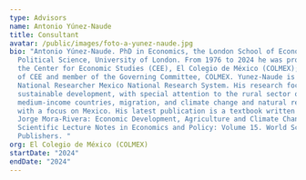 ```yaml
---
type: Advisors
name: Antonio Yúnez-Naude
title: Consultant
avatar: /public/images/foto-a-yunez-naude.jpg
bio: "Antonio Yúnez-Naude. PhD in Economics, the London School of Economics and
  Political Science, University of London. From 1976 to 2024 he was professor at
  the Center for Economic Studies (CEE), El Colegio de México (COLMEX); Director
  of CEE and member of the Governing Committee, COLMEX. Yunez-Naude is Emeritus
  National Researcher Mexico National Research System. His research focuses on
  sustainable development, with special attention to the rural sector of low and
  medium-income countries, migration, and climate change and natural resources
  with a focus on Mexico. His latest publication is a textbook written with
  Jorge Mora-Rivera: Economic Development, Agriculture and Climate Change. World
  Scientific Lecture Notes in Economics and Policy: Volume 15. World Scientific
  Publishers. "
org: El Colegio de México (COLMEX)
startDate: "2024"
endDate: "2024"
---
```

